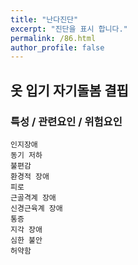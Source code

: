 ```yaml
---
title: "난다진단"
excerpt: "진단을 표시 합니다."
permalink: /86.html
author_profile: false
---
```

## 옷 입기 자기돌봄 결핍




### 특성 / 관련요인 / 위험요인

>                
    
    인지장애
    동기 저하
    불편감
    환경적 장애
    피로
    근골격계 장애
    신경근육계 장애
    통증
    지각 장애
    심한 불안
    허약함
